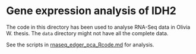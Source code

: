 # Gene expression analysis of IDH2

The code in this directory has been used to analyse RNA-Seq data in Olivia W. thesis.
The `data` directory might not have all the complete data. 

See the scripts in [rnaseq_edger_pca_Rcode.md](https://github.com/dariober/reference-code/blob/master/rnaseq_idh2_olivia/rnaseq_edger_pca_Rcode.md)
for analysis.
